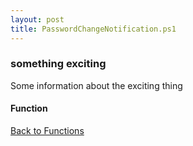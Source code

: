 ```yaml
---
layout: post
title: PasswordChangeNotification.ps1
---
```


### something exciting

Some information about the exciting thing

#### Function

<script src="https://gist-it.appspot.com/github.com/BanterBoy/scripts-blog/blob/master/PowerShell/functions/exchange/PasswordChangeNotification.ps1"></script>

<a href="/menu/_pages/functions.html">Back to Functions</a>
